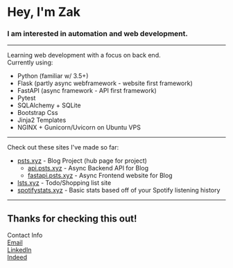 # Hey, I'm Zak

### I am interested in automation and web development.

---

Learning web development with a focus on back end.  
Currently using:
- Python (familiar w/ 3.5+)
- Flask (partly async webframework - website first framework)
- FastAPI (async framework - API first framework)
- Pytest
- SQLAlchemy + SQLite
- Bootstrap Css
- Jinja2 Templates
- NGINX + Gunicorn/Uvicorn on Ubuntu VPS

---

Check out these sites I've made so far:  
- [psts.xyz](psts.xyz) - Blog Project (hub page for project)   
  - [api.psts.xyz](api.psts.xyz) - Async Backend API for Blog  
  - [fastapi.psts.xyz](fastapi.psts.xyz) - Async Frontend website for Blog  
- [lsts.xyz](https://lsts.xyz/) - Todo/Shopping list site  
- [spotifystats.xyz](https://spotifystats.xyz/) - Basic stats based off of your Spotify listening history

---

## Thanks for checking this out!
 
Contact Info  
[Email](mailto:zakmcrae@gmail.com)  
[LinkedIn](https://www.linkedin.com/in/zachary-mcrae/)  
[Indeed](https://my.indeed.com/p/zacharym-5gmbe2m)
